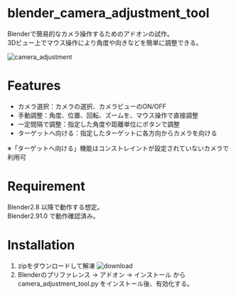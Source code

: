 # blender_camera_adjustment_tool

Blenderで簡易的なカメラ操作するためのアドオンの試作。  
3Dビュー上でマウス操作により角度や向きなどを簡単に調整できる。

![camera_adjustment](https://user-images.githubusercontent.com/42290408/106368174-04f98f00-638b-11eb-9c8f-dc7908c53c11.jpg)
 
# Features
 
- カメラ選択：カメラの選択、カメラビューのON/OFF
- 手動調整：角度、位置、回転、ズームを、マウス操作で直接調整
- 一定間隔で調整：指定した角度や距離単位にボタンで調整
- ターゲットへ向ける：指定したターゲットに各方向からカメラを向ける

※「ターゲットへ向ける」機能はコンストレイントが設定されていないカメラで利用可
 
# Requirement

Blender2.8 以降で動作する想定。  
Blender2.91.0 で動作確認済み。
 
# Installation

1. zipをダウンロードして解凍
![download](https://user-images.githubusercontent.com/42290408/106333848-d87f3d80-62cc-11eb-845c-cea4d2b50ee4.jpg)
1. Blenderのプリファレンス → アドオン → インストール からcamera_adjustment_tool.py をインストール後、有効化する。

